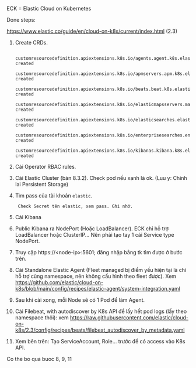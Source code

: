ECK = Elastic Cloud on Kubernetes

Done steps:

https://www.elastic.co/guide/en/cloud-on-k8s/current/index.html (2.3)

1. Create CRDs.

        customresourcedefinition.apiextensions.k8s.io/agents.agent.k8s.elastic.co created
        customresourcedefinition.apiextensions.k8s.io/apmservers.apm.k8s.elastic.co created
        customresourcedefinition.apiextensions.k8s.io/beats.beat.k8s.elastic.co created
        customresourcedefinition.apiextensions.k8s.io/elasticmapsservers.maps.k8s.elastic.co created
        customresourcedefinition.apiextensions.k8s.io/elasticsearches.elasticsearch.k8s.elastic.co created
        customresourcedefinition.apiextensions.k8s.io/enterprisesearches.enterprisesearch.k8s.elastic.co created
        customresourcedefinition.apiextensions.k8s.io/kibanas.kibana.k8s.elastic.co created

2. Cài Operator RBAC rules.
3. Cài Elastic Cluster (bản 8.3.2). Check pod nếu xanh là ok. (Luu y: Chinh lai Persistent Storage)
4. Tìm pass của tài khoản `elastic`.

        Check Secret tên elastic, xem pass. Ghi nhớ.

5. Cài Kibana
6. Public Kibana ra NodePort (Hoặc LoadBalancer). ECK chỉ hỗ trợ LoadBalancer hoặc ClusterIP... Nên phải tạo tay 1 cái Service type NodePort.
7. Truy cập https://\<node-ip\>:5601; đăng nhập bằng tk tìm được ở bước trên.
8. Cài Standalone Elastic Agent (Fleet managed bị điểm yếu hiện tại là chỉ hỗ trợ cùng namespace, nên không cấu hình theo fleet được). Xem https://github.com/elastic/cloud-on-k8s/blob/main/config/recipes/elastic-agent/system-integration.yaml
9. Sau khi cài xong, mỗi Node sẽ có 1 Pod để làm Agent.
10. Cài Filebeat, with autodiscover by K8s API để lấy hết pod logs (lấy theo namespace thôi): xem https://raw.githubusercontent.com/elastic/cloud-on-k8s/2.3/config/recipes/beats/filebeat_autodiscover_by_metadata.yaml
11. Xem bên trên: Tạo ServiceAccount, Role... trước để có access vào K8s API.

Co the bo qua buoc 8, 9, 11
